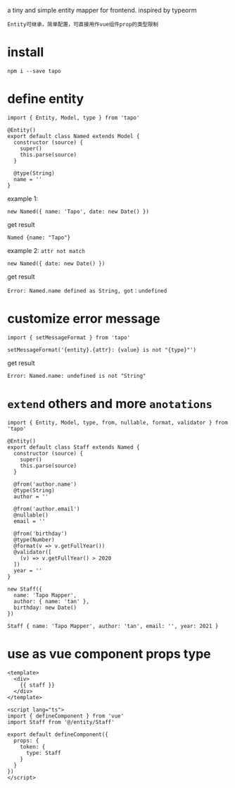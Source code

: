 a tiny and simple entity mapper for frontend. inspired by typeorm

`Entity可继承，简单配置，可直接用作vue组件prop的类型限制`

# install
```
npm i --save tapo
```

# define entity
```
import { Entity, Model, type } from 'tapo'

@Entity()
export default class Named extends Model {
  constructor (source) {
    super()
    this.parse(source)
  }

  @type(String)
  name = ''
}
```

example 1:
```
new Named({ name: 'Tapo', date: new Date() })
```
get result
```
Named {name: "Tapo"}
```

example 2: `attr not match`
```
new Named({ date: new Date() })
```
get result
```
Error: Named.name defined as String, got：undefined
```

# customize error message
```
import { setMessageFormat } from 'tapo'

setMessageFormat('{entity}.{attr}: {value} is not "{type}"')
```
get result
```
Error: Named.name: undefined is not "String"
```

# `extend` others and more `anotations`
```
import { Entity, Model, type, from, nullable, format, validator } from 'tapo'

@Entity()
export default class Staff extends Named {
  constructor (source) {
    super()
    this.parse(source)
  }

  @from('author.name')
  @type(String)
  author = ''

  @from('author.email')
  @nullable()
  email = ''

  @from('birthday')
  @type(Number)
  @format(v => v.getFullYear())
  @validator([
    (v) => v.getFullYear() > 2020
  ])
  year = ''
}

new Staff({
  name: 'Tapo Mapper',
  author: { name: 'tan' },
  birthday: new Date()
})
```
```
Staff { name: 'Tapo Mapper', author: 'tan', email: '', year: 2021 }
```


# use as vue component props type
```
<template>
  <div>
    {{ staff }}
  </div>
</template>

<script lang="ts">
import { defineComponent } from 'vue'
import Staff from '@/entity/Staff'

export default defineComponent({
  props: {
    token: {
      type: Staff
    }
  }
})
</script>
```
